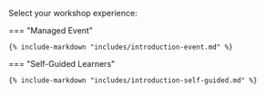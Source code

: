 Select your workshop experience:

=== "Managed Event"

    {% include-markdown "includes/introduction-event.md" %}

=== "Self-Guided Learners"

    {% include-markdown "includes/introduction-self-guided.md" %}